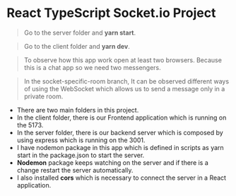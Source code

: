 # React TypeScript Socket.io Project

> Go to the server folder and **yarn start**.


> Go to the client folder and **yarn dev**.

> To observe how this app work open at least two browsers. Because this is a chat app so we need two messengers.

> In the socket-specific-room branch, It can be observed different ways of using the WebSocket which allows us to send a message only in a private room. 

* There are two main folders in this project. 
* In the client folder, there is our Frontend application which is running on the 5173.
* In the server folder, there is our backend server which is composed by using express which is running on the 3001.
* I have nodemon package in this app which is defined in scripts as yarn start in the package.json to start the server.
* **Nodemon** package keeps watching on the server and if there is a change restart the server automatically.
* I also installed **cors** which is necessary to connect the server in a React application.